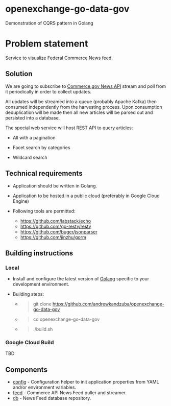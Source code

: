 # openexchange-go-data-gov

Demonstration of CQRS pattern in Golang

# Problem statement

Service to visualize Federal Commerce News feed.

## Solution

We are going to subscribe to [Commerce.gov News API](https://api.commerce.gov/api/news?api_key=DEMO_KEY) stream and poll from it
periodically in order to collect updates. 

All updates will be streamed into a queue (probably Apache Kafka) then consumed independently from the harvesting process. 
Upon consumption deduplication will be made then all new articles will be parsed out and persisted into a database.
 
The special web service will host REST API to query articles: 

- All with a pagination 

- Facet search by categories 

- Wildcard search      

## Technical requirements 

- Application should be written in Golang.

- Application to be hosted in a public cloud (preferably in Google Cloud Engine)

- Following tools are permitted:
    - https://github.com/labstack/echo
    - https://github.com/go-resty/resty 
    - https://github.com/buger/jsonparser 
    - https://github.com/jinzhu/gorm
 
## Building instructions

### Local 

- Install and configure the latest version of [Golang](https://golang.org/dl/) specific to your development environment.

- Building steps:
    - > git clone https://github.com/andrewkandzuba/openexchange-go-data-gov
    - > cd openexchange-go-data-gov
    - > ./build.sh
 
### Google Cloud Build 

TBD
 
## Components

- [config](pkg/config) - Configuration helper to init application properties from YAML and/or environment variables.  
- [feed](pkg/feed) - Commerce API News Feed puller and streamer.
- [db](pkg/db) - News Feed database repository. 